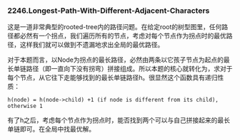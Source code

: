 ### 2246.Longest-Path-With-Different-Adjacent-Characters

这是一道非常典型的rooted-tree内的路径问题。在给定root的树型图里，任何路径都必然有一个拐点，我们遍历所有的节点，考虑对每个节点作为拐点时的最优路径，这样我们就可以做到不遗漏地求出全局的最优路径。

对于本题而言，以Node为拐点的最长路径，必然由两条以它孩子节点为起点的最长单链路径（即一直向下没有拐弯）拼接组成。所以本题的核心就转化为，求对于每个节点，从它往下走能够找到的最长单链路径h。很显然这个函数具有递归性质：
```
h(node) = h(node->child) +1 (if node is different from its child),  otherwise 1
```
有了h之后，考虑每个节点作为拐点时，能否找到两个可以与自己拼接起来的最长单链即可。在全局中找最优解。
